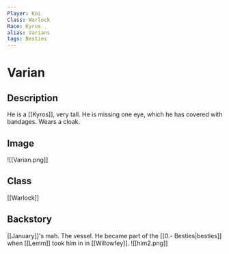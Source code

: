 ```yaml
---
Player: Koi
Class: Warlock
Race: Kyros
alias: Varians
tags: Besties
---
```

# Varian
## Description
He is a [[Kyros]], very tall. He is missing one eye, which he has covered with bandages. Wears a cloak. 

## Image
![[Varian.png]]
## Class
[[Warlock]]
## Backstory
[[January]]'s mah. The vessel. He became part of the [[0.- Besties|besties]] when [[Lemm]] took him in in [[Willowfey]].
![[him2.png]]